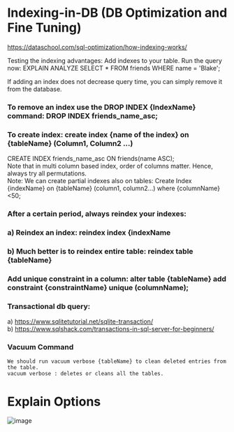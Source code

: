# Indexing-in-DB (DB Optimization and Fine Tuning)

https://dataschool.com/sql-optimization/how-indexing-works/

Testing the indexing advantages:
Add indexes to your table.
Run the query now:
EXPLAIN ANALYZE SELECT * FROM friends WHERE name = 'Blake';

If adding an index does not decrease query time, you can simply remove it from the database.

### To remove an index use the DROP INDEX {IndexName} command: DROP INDEX friends_name_asc; <br/>
### To create index: create index {name of the index} on {tableName} (Column1, Column2 ...)  <br/>
 CREATE INDEX friends_name_asc ON friends(name ASC);<br/>
Note that in multi column based index, order of columns matter. Hence, always try all permutations. <br/>
Note: We can create partial indexes also on tables: Create Index {indexName} on {tableName} (column1, column2...) where {columnName} <50;

### After a certain period, always reindex your indexes: <br/>
### a) Reindex an index: reindex index {indexName <br/>
### b) Much better is to reindex entire table: reindex table {tableName} <br/>

### Add unique constraint in a column: alter table {tableName} add constraint {constraintName} unique (columnName); <br/>

### Transactional db query: <br/>
a) https://www.sqlitetutorial.net/sqlite-transaction/ <br/>
b) https://www.sqlshack.com/transactions-in-sql-server-for-beginners/ <br/>

### Vacuum Command
    We should run vacuum verbose {tableName} to clean deleted entries from the table. 
    vacuum verbose : deletes or cleans all the tables. 

 # Explain Options
  ![image](https://user-images.githubusercontent.com/22798697/116071456-8e2f1200-a6ab-11eb-8bef-1009f5495bd4.png)
